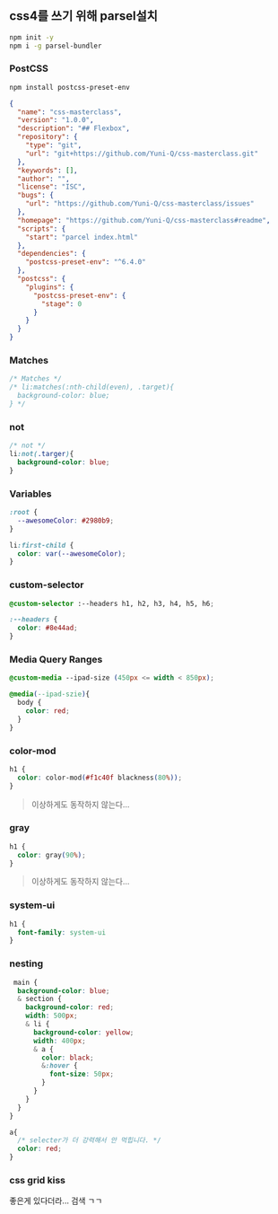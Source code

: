 
## css4를 쓰기 위해 parsel설치
```bash
npm init -y
npm i -g parsel-bundler
```

### PostCSS
```bash
npm install postcss-preset-env
```
```json
{
  "name": "css-masterclass",
  "version": "1.0.0",
  "description": "## Flexbox",
  "repository": {
    "type": "git",
    "url": "git+https://github.com/Yuni-Q/css-masterclass.git"
  },
  "keywords": [],
  "author": "",
  "license": "ISC",
  "bugs": {
    "url": "https://github.com/Yuni-Q/css-masterclass/issues"
  },
  "homepage": "https://github.com/Yuni-Q/css-masterclass#readme",
  "scripts": {
    "start": "parcel index.html"
  },
  "dependencies": {
    "postcss-preset-env": "^6.4.0"
  },
  "postcss": {
    "plugins": {
      "postcss-preset-env": {
        "stage": 0
      }
    }
  }
}

```
### Matches
```css
/* Matches */
/* li:matches(:nth-child(even), .target){
  background-color: blue;
} */
```

### not
```css
/* not */
li:not(.targer){
  background-color: blue;
}
```

### Variables
```css
:root {
  --awesomeColor: #2980b9;
}

li:first-child {
  color: var(--awesomeColor);
}

```

### custom-selector
```css
@custom-selector :--headers h1, h2, h3, h4, h5, h6;

:--headers {
  color: #8e44ad;
}
```

### Media Query Ranges
```css
@custom-media --ipad-size (450px <= width < 850px);

@media(--ipad-szie){
  body {
    color: red;
  }
}
```

### color-mod
```css
h1 {
  color: color-mod(#f1c40f blackness(80%));
}
```
> 이상하게도 동작하지 않는다...<br>

### gray
```css
h1 {
  color: gray(90%);
}
```
> 이상하게도 동작하지 않는다...<br>


### system-ui
```css
h1 {
  font-family: system-ui
}
```

### nesting
```css
 main {
  background-color: blue;
  & section {
    background-color: red;
    width: 500px;
    & li {
      background-color: yellow;
      width: 400px;
      & a {
        color: black;
        &:hover {
          font-size: 50px;
        }
      }
    }
  }
}

a{
  /* selecter가 더 강력해서 안 먹힙니다. */
  color: red;
}
```

### css grid kiss
좋은게 있다더라... 검색 ㄱㄱ

###